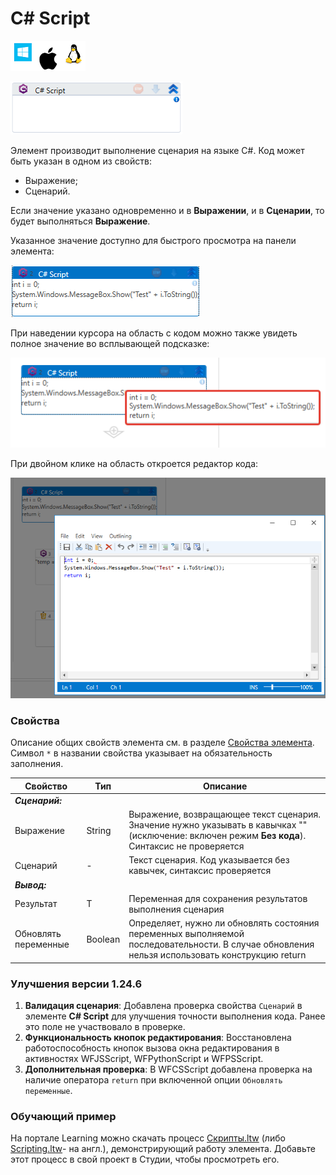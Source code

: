 # C# Script

![](<../../../.gitbook/assets/image (100) (1) (1) (1) (1) (1) (1) (1) (2) (66).png>)

![](<../../../.gitbook/assets/image (137).png>)

Элемент производит выполнение сценария на языке C#. Код может быть указан в одном из свойств:
* Выражение;
* Сценарий.

Если значение указано одновременно и в **Выражении**, и в **Сценарии**, то будет выполняться **Выражение**.

Указанное значение доступно для быстрого просмотра на панели элемента:

![](<../../../.gitbook/assets/c-script-view-code.png>)

При наведении курсора на область с кодом можно также увидеть полное значение во всплывающей подсказке:

![](<../../../.gitbook/assets/c-script-hint-2.png>)

При двойном клике на область откроется редактор кода:

![](<../../../.gitbook/assets/c-script-edit-code.png>)


### Свойства
Описание общих свойств элемента см. в разделе [Свойства элемента](https://docs.primo-rpa.ru/primo-rpa/primo-studio/process/elements#svoistva-elementa).\
Символ `*` в названии свойства указывает на обязательность заполнения.

| Свойство             | Тип     | Описание                                                                                                                   |
| -------------------- | ------- | -------------------------------------------------------------------------------------------------------------------------- |
| ***Сценарий:***      |         |                                                                                                                            |
| Выражение            | String  | Выражение, возвращающее текст сценария. Значение нужно указывать в кавычках "" (исключение: включен режим **Без кода**). Синтаксис не проверяется |
| Сценарий             | -       | Текст сценария. Код указывается без кавычек, синтаксис проверяется                                                         |
| ***Вывод:***         |         |                                                                                                                            |
| Результат            | T       | Переменная для сохранения результатов выполнения сценария                                                                  |
| Обновлять переменные | Boolean | Определяет, нужно ли обновлять состояния переменных выполняемой последовательности. В случае обновления нельзя использовать конструкцию return |


### Улучшения версии 1.24.6

1. **Валидация сценария**: Добавлена проверка свойства `Сценарий` в элементе **C# Script** для улучшения точности выполнения кода. Ранее это поле не участвовало в проверке.
2. **Функциональность кнопок редактирования**: Восстановлена работоспособность кнопок вызова окна редактирования в активностях WFJSScript, WFPythonScript и WFPSScript.
3. **Дополнительная проверка**: В WFCSScript добавлена проверка на наличие оператора `return` при включенной опции `Обновлять переменные`.

### Обучающий пример

На портале Learning можно скачать процесс [Скрипты.ltw](https://github.com/PrimoRPA/Learning/blob/master/StudioActivities/Ru/%D0%9F%D1%80%D0%BE%D0%B3%D1%80%D0%B0%D0%BC%D0%BC%D0%B8%D1%80%D0%BE%D0%B2%D0%B0%D0%BD%D0%B8%D0%B5/%D0%A1%D0%BA%D1%80%D0%B8%D0%BF%D1%82%D1%8B.ltw) (либо [Scripting.ltw](https://github.com/PrimoRPA/Learning/blob/master/StudioActivities/En/Programming/Scripting.ltw)- на англ.), демонстрирующий работу элемента. Добавьте этот процесс в свой проект в Студии, чтобы просмотреть его.
